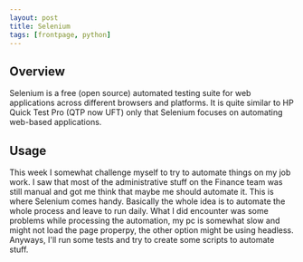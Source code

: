 ```yaml
---
layout: post
title: Selenium
tags: [frontpage, python]
--- 
```


## Overview 
Selenium is a free (open source) automated testing suite for web applications across different browsers and platforms. It is quite similar to HP Quick Test Pro (QTP now UFT) only that Selenium focuses on automating web-based applications.

## Usage 
This week I somewhat challenge myself to try to automate things on my job work. I saw that most of the administrative stuff on the Finance team was still manual and got me think that maybe me should automate it. This is where Selenium comes handy. Basically the whole idea is to automate the whole process and leave to run daily. What I did encounter was some problems while processing the automation, my pc is somewhat slow and might not load the page properpy, the other option might be using headless. Anyways, I'll run some tests and try to create some scripts to automate stuff. 